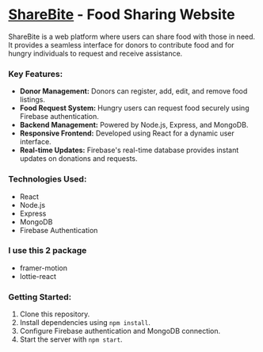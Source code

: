 # [ShareBite](https://assignment-11-f266c.web.app/) - Food Sharing Website

ShareBite is a web platform where users can share food with those in need. It provides a seamless interface for donors to contribute food and for hungry individuals to request and receive assistance.

### Key Features:

- **Donor Management:** Donors can register, add, edit, and remove food listings.
- **Food Request System:** Hungry users can request food securely using Firebase authentication.
- **Backend Management:** Powered by Node.js, Express, and MongoDB.
- **Responsive Frontend:** Developed using React for a dynamic user interface.
- **Real-time Updates:** Firebase's real-time database provides instant updates on donations and requests.

### Technologies Used:

- React
- Node.js
- Express
- MongoDB
- Firebase Authentication

### I use this 2 package

- framer-motion
- lottie-react

### Getting Started:

1. Clone this repository.
2. Install dependencies using `npm install`.
3. Configure Firebase authentication and MongoDB connection.
4. Start the server with `npm start`.
